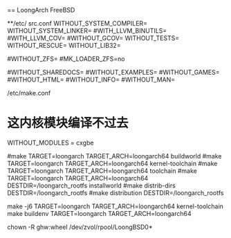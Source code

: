 == LoongArch FreeBSD

**/etc/ src.conf
WITHOUT_SYSTEM_COMPILER=
WITHOUT_SYSTEM_LINKER=
#WITH_LLVM_BINUTILS=
#WITH_LLVM_COV=
#WITHOUT_GCOV=
WITHOUT_TESTS=
WITHOUT_RESCUE=
WITHOUT_LIB32=


#WITHOUT_ZFS=
#MK_LOADER_ZFS=no

#WITHOUT_SHAREDOCS=
#WITHOUT_EXAMPLES=
#WITHOUT_GAMES=
#WITHOUT_HTML=
#WITHOUT_INFO=
#WITHOUT_MAN=

/etc/make.conf
# 这内核模块编译不过去
WITHOUT_MODULES = cxgbe


#make TARGET=loongarch TARGET_ARCH=loongarch64 buildworld
#make TARGET=loongarch TARGET_ARCH=loongarch64 kernel-toolchain
#make TARGET=loongarch TARGET_ARCH=loongarch64 toolchain
#make TARGET=loongarch TARGET_ARCH=loongarch64 DESTDIR=/loongarch_rootfs installworld
#make distrib-dirs DESTDIR=/loongarch_rootfs
#make distribution DESTDIR=/loongarch_rootfs






make -j6 TARGET=loongarch TARGET_ARCH=loongarch64 kernel-toolchain
make buildenv  TARGET=loongarch TARGET_ARCH=loongarch64

chown -R ghw:wheel /dev/zvol/rpool/LoongBSD0*



